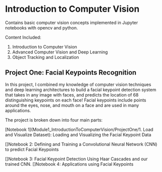 # Introduction to Computer Vision
Contains basic computer vision concepts implemented in Jupyter notebooks with opencv and python.

Content Included:
1. Introduction to Computer Vision
2. Advanced Computer Vision and Deep Learning
3. Object Tracking and Localization

## Project One: Facial Keypoints Recognition

In this project, I combined my knowledge of computer vision techniques and deep learning architectures to build a facial keypoint detection system that takes in any image with faces, and predicts the location of 68 distinguishing keypoints on each face! Facial keypoints include points around the eyes, nose, and mouth on a face and are used in many applications.

The project is broken down into four main parts:

[Notebook 1](Module1_IntroductionToComputerVision/ProjectOne/1. Load and Visualize Dataset): Loading and Visualizing the Facial Keypoint Data


[]Notebook 2: Defining and Training a Convolutional Neural Network (CNN) to predict Facial Keypoints


[]Notebook 3: Facial Keypoint Detection Using Haar Cascades and our trained CNN.
[]Notebook 4: Applications using Facial Keypoints


